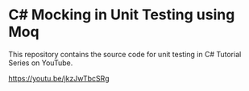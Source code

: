 # C# Mocking in Unit Testing using Moq
This repository contains the source code for unit testing in C# Tutorial Series on YouTube. 

https://youtu.be/jkzJwTbcSRg
